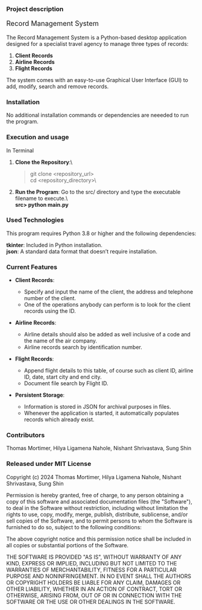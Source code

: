 ### Project description

<p style="font-size: 18px;">Record Management System</p>

The Record Management System is a Python-based desktop application designed for a specialist travel agency to manage three types of records:
1. **Client Records**
2. **Airline Records**
3. **Flight Records**

The system comes with an easy-to-use Graphical User Interface (GUI) to add, modify, search and remove records.

### Installation

No additional installation commands or dependencies are neeeded to run the program. 

### Execution and usage

In Terminal

1. **Clone the Repository**:\
   > git clone <repository_url>\
   > cd <repository_directory>\

2. **Run the Program**: 
   Go to the src/ directory and type the executable filename to execute.\ 
   \
   **src> python main.py**

### Used Technologies

This program requires Python 3.8 or higher and the following dependencies:

**tkinter**: Included in Python installation.\
**json**: A standard data format that doesn’t require installation.

### Current Features

- **Client Records**:
  - Specify and input the name of the client, the address and telephone number of the client.
  - One of the operations anybody can perform is to look for the client records using the ID.

- **Airline Records**:
  - Airline details should also be added as well inclusive of a code and the name of the air company.
  - Airline records search by identification number.

- **Flight Records**:
  - Append flight details to this table, of course such as client ID, airline ID, date, start city and end city.
  - Document file search by Flight ID.

- **Persistent Storage**:
  - Information is stored in JSON for archival purposes in files.
  - Whenever the application is started, it automatically populates records which already exist.

### Contributors

Thomas Mortimer, Hilya Ligamena Nahole, Nishant Shrivastava, Sung Shin

### Released under MIT License

Copyright (c) 2024 Thomas Mortimer, Hilya Ligamena Nahole, Nishant Shrivastava, Sung Shin

Permission is hereby granted, free of charge, to any person obtaining a copy of this software and associated documentation files (the "Software"), to deal in the Software without restriction, including without limitation the rights to use, copy, modify, merge, publish, distribute, sublicense, and/or sell copies of the Software, and to permit persons to whom the Software is furnished to do so, subject to the following conditions:

The above copyright notice and this permission notice shall be included in all copies or substantial portions of the Software.

THE SOFTWARE IS PROVIDED "AS IS", WITHOUT WARRANTY OF ANY KIND, EXPRESS OR IMPLIED, INCLUDING BUT NOT LIMITED TO THE WARRANTIES OF MERCHANTABILITY, FITNESS FOR A PARTICULAR PURPOSE AND NONINFRINGEMENT. IN NO EVENT SHALL THE AUTHORS OR COPYRIGHT HOLDERS BE LIABLE FOR ANY CLAIM, DAMAGES OR OTHER LIABILITY, WHETHER IN AN ACTION OF CONTRACT, TORT OR OTHERWISE, ARISING FROM, OUT OF OR IN CONNECTION WITH THE SOFTWARE OR THE USE OR OTHER DEALINGS IN THE SOFTWARE.